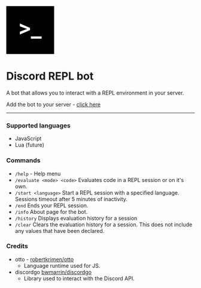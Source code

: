 <img src="./profile.png" width="128"/>

# Discord REPL bot

A bot that allows you to interact with a REPL environment in your server.

Add the bot to your server - [click here](https://discord.com/oauth2/authorize?client_id=1071482433540735027&scope=bot&permissions=534791060544)

---

### Supported languages

- JavaScript
- Lua (future)

### Commands

- `/help` - Help menu
- `/evaluate <mode> <code>` Evaluates code in a REPL session or on it's own.
- `/start <language>` Start a REPL session with a specified language. Sessions timeout after 5 minutes of inactivity.
- `/end` Ends your REPL session.
- `/info` About page for the bot.
- `/history` Displays evaluation history for a session
- `/clear` Clears the evaluation history for a session. This does not include any values that have been declared.

### Credits

- otto - [robertkrimen/otto](https://github.com/robertkrimen/otto)
    - Language runtime used for JS.
- discordgo [bwmarrin/discordgo](https://github.com/bwmarrin/discordgo)
  - Library used to interact with the Discord API.

